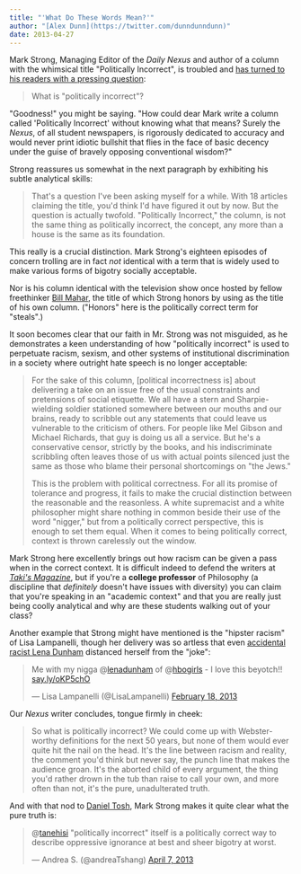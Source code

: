 ```yaml
---
title: "'What Do These Words Mean?'"
author: "[Alex Dunn](https://twitter.com/dunndunndunn)"
date: 2013-04-27
---
```


Mark Strong, Managing Editor of the *Daily Nexus* and author of a
column with the whimsical title "Politically Incorrect", is troubled
and
[has turned to his readers with a pressing question](http://dailynexus.com/2013-04-25/so-wrong-its-right/
"So Wrong, It's Right"):

> What is "politically incorrect"?

"Goodness!" you might be saying.  "How could dear Mark write a column
called 'Politically Incorrect' without knowing what that means?
Surely the *Nexus*, of all student newspapers, is rigorously dedicated
to accuracy and would never print idiotic bullshit that flies in the
face of basic decency under the guise of bravely opposing conventional
wisdom?"

Strong reassures us somewhat in the next paragraph by exhibiting his
subtle analytical skills:

> That's a question I've been asking myself for a while.  With 18
> articles claiming the title, you'd think I'd have figured it out by
> now.  But the question is actually twofold.  "Politically
> Incorrect," the column, is not the same thing as politically
> incorrect, the concept, any more than a house is the same as its
> foundation.

This really is a crucial distinction.  Mark Strong's eighteen episodes
of concern trolling are in fact *not* identical with a term that is
widely used to make various forms of bigotry socially acceptable.

Nor is his column identical with the television show once hosted by
fellow freethinker
[Bill Mahar](http://www.juancole.com/2012/09/muslims-are-no-different-or-why-bill-mahers-blood-libel-is-bigotry.html
"Muslims are no Different, or why Bill Maher's blood libel is
Bigotry"), the title of which Strong honors by using as the title of
his own column.  ("Honors" here is the politically correct term for
"steals".)

It soon becomes clear that our faith in Mr. Strong was not misguided,
as he demonstrates a keen understanding of how "politically incorrect"
is used to perpetuate racism, sexism, and other systems of
institutional discrimination in a society where outright hate speech
is no longer acceptable:

> For the sake of this column, [political incorrectness is] about
> delivering a take on an issue free of the usual constraints and
> pretensions of social etiquette.  We all have a stern and
> Sharpie-wielding soldier stationed somewhere between our mouths and
> our brains, ready to scribble out any statements that could leave us
> vulnerable to the criticism of others.  For people like Mel Gibson
> and Michael Richards, that guy is doing us all a service. But he's a
> conservative censor, strictly by the books, and his indiscriminate
> scribbling often leaves those of us with actual points silenced just
> the same as those who blame their personal shortcomings on "the
> Jews."
>
> This is the problem with political correctness.  For all its promise
> of tolerance and progress, it fails to make the crucial distinction
> between the reasonable and the reasonless.  A white supremacist and
> a white philosopher might share nothing in common beside their use
> of the word "nigger," but from a politically correct perspective,
> this is enough to set them equal.  When it comes to being
> politically correct, context is thrown carelessly out the window.

Mark Strong here excellently brings out how racism can be given a pass
when in the correct context.  It is difficult indeed to defend the
writers at
[*Taki's Magazine*](http://takimag.com/article/im_not_a_racist_sexist_or_a_homophobe_you_nigger_slut_faggot/print
"Big Ol' Trigger Warning for Racism/Sexism/Homophobia"), but if you're
a **college professor** of Philosophy (a discipline that *definitely*
doesn't have issues with diversity) you can claim that you're speaking
in an "academic context" and that you are really just being coolly
analytical and why are these students walking out of your class?

Another example that Strong might have mentioned is the "hipster
racism" of Lisa Lampanelli, though her delivery was so artless that
even
[accidental racist Lena Dunham](http://www.newyorker.com/online/blogs/culture/2012/04/lena-dunham-girls-race.html
"White \"Girls\"") distanced herself from the "joke":

<blockquote class="twitter-tweet"><p>Me with my nigga @<a href="https://twitter.com/lenadunham">lenadunham</a> of @<a href="https://twitter.com/hbogirls">hbogirls</a> - I love this beyotch!! <a href="http://t.co/VOaV30eB" title="http://say.ly/oKP5chO">say.ly/oKP5chO</a></p>&mdash; Lisa Lampanelli (@LisaLampanelli) <a href="https://twitter.com/LisaLampanelli/status/303308274038616064">February 18, 2013</a></blockquote>

Our *Nexus* writer concludes, tongue firmly in cheek:

> So what is politically incorrect?  We could come up with
> Webster-worthy definitions for the next 50 years, but none of them
> would ever quite hit the nail on the head.  It's the line between
> racism and reality, the comment you'd think but never say, the punch
> line that makes the audience groan.  It's the aborted child of every
> argument, the thing you'd rather drown in the tub than raise to call
> your own, and more often than not, it's the pure, unadulterated
> truth.

And with that nod to
[Daniel Tosh](http://www.thedailybeast.com/articles/2012/07/11/why-daniel-tosh-s-rape-joke-at-the-laugh-factory-wasn-t-funny.html
"Why Daniel Tosh's 'Rape Joke' at the Laugh Factory Wasn't Funny"),
Mark Strong makes it quite clear what the pure truth is:

<blockquote class="twitter-tweet"><p>@<a href="https://twitter.com/tanehisi">tanehisi</a> "politically incorrect" itself is a politically correct way to describe oppressive ignorance at best and sheer bigotry at worst.</p>&mdash; Andrea S. (@andreaTshang) <a href="https://twitter.com/andreaTshang/status/320715247193321472">April 7, 2013</a></blockquote>

